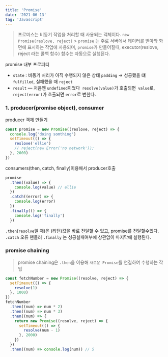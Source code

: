```yaml
---
title: 'Promise'
date: '2021-06-13'
tag: 'Javascript'
---
```


> 프로미스는 비동기 작업을 처리할 때 사용되는 객체이다.
> `new Promise(reslove, reject)` > `promise` 는 주로 서버에서 데이터를 받아와 화면에 표시하는 작업에 사용되며, `promise`가 만들어질때, executor(reslove, reject 라는 콜백 함수) 함수는 자동으로 실행된다.

promise 내부 프로퍼티

- `state` : 비동기 처리가 아직 수행되지 않은 상태 `padding` ->
  성공했을 떄 `fulfilled`, 실패했을 때 `reject`
- `result` — 처음엔 `undefined`이었다` resolve(value)`가 호출되면` value`로, `reject(error)`가 호출되면 `error`로 변한다.

### 1. producer(promise object), consumer

producer 객체 만들기

```js
const promise = new Promise((reslove, reject) => {
  console.log('doing somthing')
  setTimeout(() => {
    reslove('ellie')
    // reject(new Error('no network'));
  }, 2000)
})
```

consumers(then, catch, finally)이용해서 producer호출

```js
promise
  .then((value) => {
    console.log(value) // ellie
  })
  .catch((error) => {
    console.log(error)
  })
  .finally(() => {
    console.log('finally')
  })
```

`.then`(`resolve`일 때)은 (리턴)값을 바로 전달할 수 있고, promise를 전달할수있다.
`.catch` 오류 핸들러
`.finally` 는 성공실패여부에 상관없이 마지막에 실행된다.

### promise chaining

> promise chaining은 `.then`을 이용해 `새로운 Promise`를 연결하여 수행하는 작업

```js
const fetchNumber = new Promise((resolve, reject) => {
  setTimeout(() => {
    resolve(1)
  }, 1000)
})
fetchNumber
  .then((num) => num * 2)
  .then((num) => num * 3)
  .then((num) => {
    return new Promise((resolve, reject) => {
      setTimeout(() => {
        resolve(num - 1)
      }, 2000)
    })
  })
  .then((num) => console.log(num)) // 5
```
